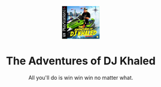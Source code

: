 <div align="center">
  <img alt="Logo" src="https://raw.githubusercontent.com/Chrysippean/The-Adventures-of-DJ-Khaled/gh-pages/images/gamecover.jpg" width="100" />
</div>

<h1 align="center">
  The Adventures of DJ Khaled
</h1>


<p align="center">All you'll do is win win win no matter what.</p>
